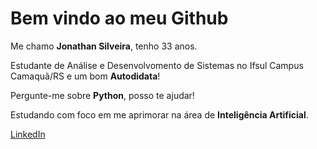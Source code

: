 <h1>
Bem vindo ao meu Github
</h1>

Me chamo **Jonathan Silveira**, tenho 33 anos.

Estudante de Análise e Desenvolvomento de Sistemas no Ifsul Campus Camaquã/RS e um bom **Autodidata**!

Pergunte-me sobre **Python**, posso te ajudar!

Estudando com foco em me aprimorar na área de **Inteligência Artificial**.



[LinkedIn](https://www.linkedin.com/in/jonathan-silveira-51688a86/)








<!--
**jonathansilveira1987/jonathansilveira1987** is a ✨ _special_ ✨ repository because its `README.md` (this file) appears on your GitHub profile.

Here are some ideas to get you started:

- 🔭 I’m currently working on ...
- 🌱 I’m currently learning ...
- 👯 I’m looking to collaborate on ...
- 🤔 I’m looking for help with ...
- 💬 Ask me about ...
- 📫 How to reach me: ...
- 😄 Pronouns: ...
- ⚡ Fun fact: ...
-->
